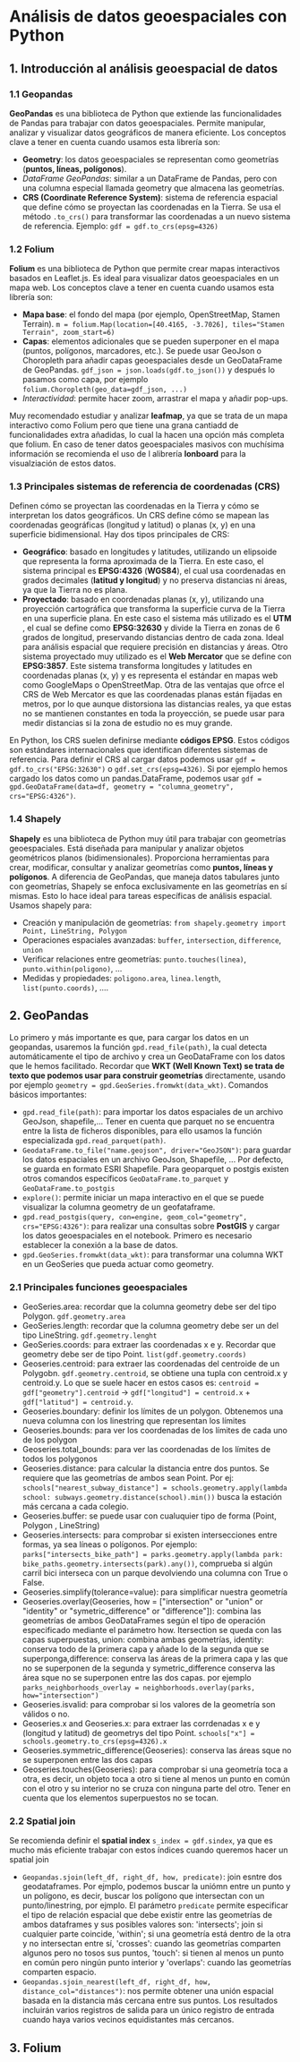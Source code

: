 # Análisis de datos geoespaciales con Python

## 1. Introducción al análisis geoespacial de datos 
### 1.1 Geopandas
**GeoPandas** es una biblioteca de Python que extiende las funcionalidades de Pandas para trabajar con datos geoespaciales. Permite manipular, analizar y visualizar datos geográficos de manera eficiente. Los conceptos clave a tener en cuenta cuando usamos esta librería son:

- **Geometry**: los datos geoespaciales se representan como geometrías (**puntos, líneas, polígonos**).
- *DataFrame GeoPandas*: similar a un DataFrame de Pandas, pero con una columna especial llamada geometry que almacena las geometrías.
- **CRS (Coordinate Reference System)**: sistema de referencia espacial que define cómo se proyectan las coordenadas en la Tierra. Se usa el método `.to_crs()` para transformar las coordenadas a un nuevo sistema de referencia. Ejemplo: `gdf = gdf.to_crs(epsg=4326)`

### 1.2 Folium
**Folium** es una biblioteca de Python que permite crear mapas interactivos basados en Leaflet.js. Es ideal para visualizar datos geoespaciales en un mapa web. Los conceptos clave a tener en cuenta cuando usamos esta librería son:

- **Mapa base**: el fondo del mapa (por ejemplo, OpenStreetMap, Stamen Terrain).
`m = folium.Map(location=[40.4165, -3.7026], tiles="Stamen Terrain", zoom_start=6)`
- **Capas**: elementos adicionales que se pueden superponer en el mapa (puntos, polígonos, marcadores, etc.). Se puede usar GeoJson o Choropleth para añadir capas geoespaciales desde un GeoDataFrame de GeoPandas. `gdf_json = json.loads(gdf.to_json())` y después lo pasamos como capa, por ejemplo `folium.Choropleth(geo_data=gdf_json, ...)`
- *Interactividad*: permite hacer zoom, arrastrar el mapa y añadir pop-ups.

Muy recomendado estudiar y analizar **leafmap**, ya que se trata de un mapa interactivo como Folium pero que tiene una grana cantiadd de funcionalidades extra añadidas, lo cual la hacen una opción más completa que folium. En caso de tener datos geoespaciales masivos con muchísima información se recomienda el uso de l alibrería **lonboard** para la visualziación de estos datos.

### 1.3 Principales sistemas de referencia de coordenadas (CRS)
Definen cómo se proyectan las coordenadas en la Tierra y cómo se interpretan los datos geográficos. Un CRS define cómo se mapean las coordenadas geográficas (longitud y latitud) o planas (x, y) en una superficie bidimensional. Hay dos tipos principales de CRS:

- **Geográfico**: basado en longitudes y latitudes, utilizando un elipsoide que representa la forma aproximada de la Tierra. En este caso, el sistema principal es **EPSG:4326** (**WGS84**), el cual usa coordenadas en grados decimales (**latitud y longitud**) y no preserva distancias ni áreas, ya que la Tierra no es plana.
- **Proyectado**: basado en coordenadas planas (x, y), utilizando una proyección cartográfica que transforma la superficie curva de la Tierra en una superficie plana. En este caso el sistema más utilizado es el **UTM** , el cual se define como **EPSG:32630** y divide la Tierra en zonas de 6 grados de longitud, preservando distancias dentro de cada zona. Ideal para análisis espacial que requiere precisión en distancias y áreas. Otro sistema proyectado muy utilizado es el **Web Mercator** que se define con **EPSG:3857**. Este sistema transforma longitudes y latitudes en coordenadas planas (x, y) y es representa el estándar en mapas web como GoogleMaps o OpenStreetMap. Otra de las ventajas que ofrce el CRS de Web Mercator es que las coordenadas planas están fijadas en metros, por lo que aunque distorsiona las distancias reales, ya que estas no se mantienen constantes en toda la proyección, se puede usar para medir distancias si la zona de estudio no es muy grande.

En Python, los CRS suelen definirse mediante **códigos EPSG**. Estos códigos son estándares internacionales que identifican diferentes sistemas de referencia. Para definir el CRS al cargar datos podemos usar `gdf = gdf.to_crs("EPSG:32630")` o `gdf.set_crs(epsg=4326)`. Si por ejemplo hemos cargado los datos como un pandas.DataFrame, podemos usar `gdf = gpd.GeoDataFrame(data=df, geometry = "columna_geometry", crs="EPSG:4326")`.

### 1.4 Shapely
**Shapely** es una biblioteca de Python muy útil para trabajar con geometrías geoespaciales. Está diseñada para manipular y analizar objetos geométricos planos (bidimensionales). Proporciona herramientas para crear, modificar, consultar y analizar geometrías como **puntos, líneas y polígonos**. A diferencia de GeoPandas, que maneja datos tabulares junto con geometrías, Shapely se enfoca exclusivamente en las geometrías en sí mismas. Esto lo hace ideal para tareas específicas de análisis espacial. Usamos shapely para:
- Creación y manipulación de geometrías: `from shapely.geometry import Point, LineString, Polygon`
- Operaciones espaciales avanzadas: `buffer`, `intersection`, `difference`, `union`
- Verificar relaciones entre geometrías: `punto.touches(linea)`, `punto.within(poligono)`, ...
- Medidas y propiedades: `poligono.area`, `linea.length`, `list(punto.coords)`, ....

## 2. GeoPandas
Lo primero y más importante es que, para cargar los datos en un geopandas, usaremos la función `gpd.read_file(path)`, la cual detecta automáticamente el tipo de archivo y crea un GeoDataFrame con los datos que le hemos facilitado. Recordar que **WKT (Well Known Text) se trata de texto que podemos usar para construir geometrías** directamente, usando por ejemplo `geometry = gpd.GeoSeries.fromwkt(data_wkt)`. Comandos básicos importantes:
- `gpd.read_file(path)`: para importar los datos espaciales de un archivo GeoJson, shapefile,... Tener en cuenta que parquet no se encuentra entre la lista de ficheros disponibles, para ello usamos la función especializada `gpd.read_parquet(path)`.
- `GeodataFrame.to_file("name.geojson", driver="GeoJSON")`: para guardar los datos espaciales en un archivo GeoJson, Shapefile, ... Por defecto, se guarda en formato ESRI Shapefile. Para geoparquet o postgis existen otros comandos específicos `GeoDataFrame.to_parquet` y `GeoDataFrame.to_postgis`
- `explore()`: permite iniciar un mapa interactivo en el que se puede visualizar la columna geometry de un geofataframe.
- `gpd.read_postgis(query, con=engine, geom_col="geometry", crs="EPSG:4326")`: para realizar una consultas sobre **PostGIS** y cargar los datos geoespaciales en el notebook. Primero es necesario establecer la conexión a la base de datos.
- `gpd.GeoSeries.fromwkt(data_wkt)`: para transformar una columna WKT en un GeoSeries que pueda actuar como geometry.


### 2.1 Principales funciones geoespaciales
- GeoSeries.area: recordar que la columna geometry debe ser del tipo Polygon. `gdf.geometry.area`
- GeoSeries.length: recordar que la columna geometry debe ser un del tipo LineString. `gdf.geometry.lenght`
- GeoSeries.coords: para extraer las coordenadas x e y. Recordar que geometry debe ser de tipo Point. `list(gdf.geometry.coords)`
- Geoseries.centroid: para extraer las coordenadas del centroide de un Polygobn. `gdf.geometry.centroid`, se obtiene una tupla con centroid.x y centroid.y. Lo que se suele hacer en estos casos es: `centroid = gdf["geometry"].centroid` -> `gdf["longitud"] = centroid.x` + `gdf["latitud"] = centroid.y`.
- Geoseries.boundary: definir los límites de un polygon. Obtenemos una nueva columna con los linestring que representan los límites
- Geoseries.bounds: para ver los coordenadas de los límites de cada uno de los polygon
- Geoseries.total_bounds: para ver las coordenadas de los límites de todos los polygonos
- Geoseries.distance: para calcular la distancia entre dos puntos. Se requiere que las geometrías de ambos sean Point. Por ej: `schools["nearest_subway_distance"] = schools.geometry.apply(lambda school: subways.geometry.distance(school).min())` busca la estación más cercana a cada colegio.
- Geoseries.buffer: se puede usar con cualuquier tipo de forma (Point, Polygon , LineString)
- Geoseries.intersects: para comprobar si existen intersecciones entre formas, ya sea líneas o polígonos. Por ejemplo: `parks["intersects_bike_path"] = parks.geometry.apply(lambda park: bike_paths.geometry.intersects(park).any())`, comprueba si algún carril bici interseca con un parque devolviendo una columna con True o False.
- Geoseries.simplify(tolerance=value): para simplificar nuestra geometría
- Geoseries.overlay(Geoseries, how = ["intersection" or "union" or "identity" or "symetric_difference" or "difference"]): combina las geometrías de ambos GeoDataFrames según el tipo de operación especificado mediante el parámetro how. Itersection se queda con las capas superpuestas, union: combina ambas geometrías, identity: conserva todo de la primera capa y añade lo de la segunda que se superponga,difference: conserva las áreas de la primera capa y las que no se superponen de la segunda y symetric_difference conserva las área sque no se superponen entre las dos capas. por ejemplo `parks_neighborhoods_overlay = neighborhoods.overlay(parks, how="intersection")`
- Geoseries.isvalid: para comprobar si los valores de la geometría son válidos o no.
- Geoseries.x and Geoseries.x: para extraer las corrdenadas x e y (longitud y latitud) de geometrys del tipo Point. `schools["x"] = schools.geometry.to_crs(epsg=4326).x `
- Geoseries.symmetric_difference(Geoseries): conserva las áreas sque no se superponen entre las dos capas
- Geoseries.touches(Geoseries): para comprobar si una  geometría toca a otra, es decir, un objeto toca a otro si tiene al menos un punto en común con el otro y su interior no se cruza con ninguna parte del otro. Tener en cuenta que los elementos superpuestos no se tocan.

### 2.2 Spatial join
Se recomienda definir el **spatial index** `s_index = gdf.sindex`, ya que es mucho más eficiente trabajar con  estos índices cuando queremos hacer un spatial join
- `Geopandas.sjoin(left_df, right_df, how, predicate)`: join esntre dos geodataframes. Por ejmplo, podemos buscar la uniómn entre un punto y un polígono, es decir, buscar los polígono que intersectan con un punto/linestring, por ejmplo. El parámetro `predicate` permite especificar el tipo de relación espacial que debe existir entre las geometrías de ambos dataframes y sus posibles valores son: 'intersects'; join si cualquier parte coincide, 'within'; si una geometría está dentro de la otra y no intersectan entre sí, 'crosses': cuando las geometrías comparten algunos pero no tosos sus puntos, 'touch': si tienen al menos un punto en común pero ningún punto interior y 'overlaps': cuando las geometrías comparten espacio. 
- `Geopandas.sjoin_nearest(left_df, right_df, how, distance_col="distances")`: nos permite obtener una unión espacial basada en la distancia más cercana entre sus puntos. Los resultados incluirán varios registros de salida para un único registro de entrada cuando haya varios vecinos equidistantes más cercanos.


## 3. Folium